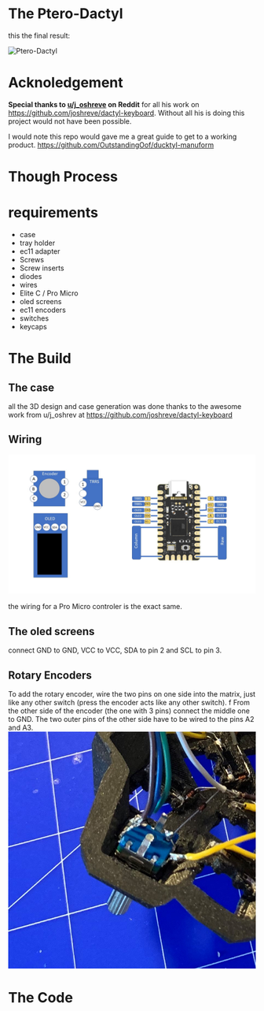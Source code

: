 # The Ptero-Dactyl

this the final result:

![Ptero-Dactyl](/media/Ptero-Dactyl.jpg)


# Acknoledgement
**Special thanks to [u/j_oshreve](https://www.reddit.com/user/j_oshreve/) on Reddit** for all his work on https://github.com/joshreve/dactyl-keyboard. Without all his is doing this project would not have been possible. 

I would note this repo would gave me a great guide to get to a working product. https://github.com/OutstandingOof/ducktyl-manuform

# Though Process

# requirements 
* case
* tray holder
* ec11 adapter
* Screws 
* Screw inserts
* diodes
* wires
* Elite C / Pro Micro
* oled screens
* ec11 encoders
* switches
* keycaps

# The Build
## The case
all the 3D design and case generation was done thanks to the awesome work from u/j_oshrev at https://github.com/joshreve/dactyl-keyboard


## Wiring 
![wiring](/media/wiring.jpg)

the wiring for a Pro Micro controler is the exact same.

## The oled screens
connect GND to GND, VCC to VCC, SDA to pin 2 and SCL to pin 3.
## Rotary Encoders
To add the rotary encoder, wire the two pins on one side into the matrix, just like any other switch (press the encoder acts like any other switch). f
From the other side of the encoder (the one with 3 pins) connect the middle one to GND. The two outer pins of the other side have to be wired to the pins A2 and A3. 
![encoder](/media/encoder.jpeg)

# The Code
